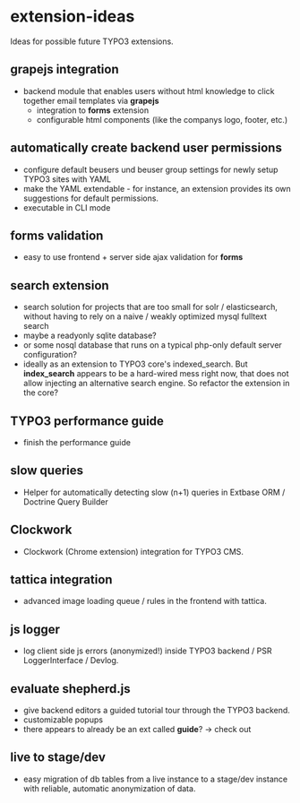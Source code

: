 # extension-ideas
Ideas for possible future TYPO3 extensions.

## grapejs integration
- backend module that enables users without html knowledge to click together email templates via **grapejs**
  - integration to **forms** extension
  - configurable html components (like the companys logo, footer, etc.)

## automatically create backend user permissions
- configure default beusers und beuser group settings for newly setup TYPO3 sites with YAML
- make the YAML extendable - for instance, an extension provides its own suggestions for default permissions.
- executable in CLI mode

## forms validation
- easy to use frontend + server side ajax validation for **forms**

## search extension
- search solution for projects that are too small for solr / elasticsearch, without having to rely on a naive / weakly optimized mysql fulltext search
- maybe a readyonly sqlite database?   	 
- or some nosql database that runs on a typical php-only default server configuration?
- ideally as an extension to TYPO3 core's indexed_search. But **index_search** appears to be a hard-wired mess right now, that does not allow injecting an alternative search engine. So refactor the extension in the core?

## TYPO3 performance guide
- finish the performance guide

## slow queries
- Helper for automatically detecting slow (n+1) queries in Extbase ORM / Doctrine Query Builder

## Clockwork
- Clockwork (Chrome extension) integration for TYPO3 CMS.

## tattica integration
- advanced image loading queue / rules in the frontend with tattica.

## js logger
- log client side js errors (anonymized!) inside TYPO3 backend / PSR LoggerInterface / Devlog.

## evaluate shepherd.js
- give backend editors a guided tutorial tour through the TYPO3 backend.
- customizable popups
- there appears to already be an ext called **guide**? -> check out

## live to stage/dev
- easy migration of db tables from a live instance to a stage/dev instance with reliable, automatic anonymization of data.
